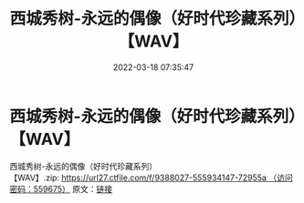 ﻿---
title: 西城秀树-永远的偶像（好时代珍藏系列）【WAV】
date: 2022-03-18 07:35:47
categories: 外语音乐
tags: 外语音乐
---
# 西城秀树-永远的偶像（好时代珍藏系列）【WAV】

西城秀树-永远的偶像（好时代珍藏系列）【WAV】.zip: https://url27.ctfile.com/f/9388027-555934147-72955a （访问密码：559675）
原文：[链接](https://blog.sina.com.cn/s/blog_1647c7e7601030w9e.html)